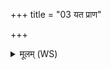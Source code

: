 +++
title = "03 यत प्राण"

+++
<details><summary>मूलम् (WS)</summary>

यत प्राण ऋतावागते अभिक्रन्दत्योषधीः ।  
प्र वीयन्ते गर्भान् दधतेथो बह्वीर्वि जायन्ते ॥ ३ ॥
</details>